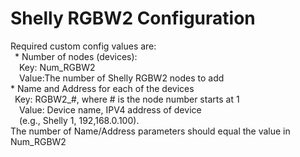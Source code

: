 
# Shelly RGBW2 Configuration

<p>Required custom config values are:<br>
 &ensp;* Number of nodes (devices):<br>
 &emsp;Key: Num_RGBW2<br>
 &emsp;Value:The number of Shelly RGBW2 nodes to add<br>
* Name and Address for each of the devices<br>
&ensp;Key:  RGBW2_#, where # is the node number starts at 1<br>
&emsp;Value: Device name, IPV4 address of device<br>
&emsp;(e.g., Shelly 1, 192,168.0.100).<br>
The number of Name/Address parameters should equal the value in Num_RGBW2</p>